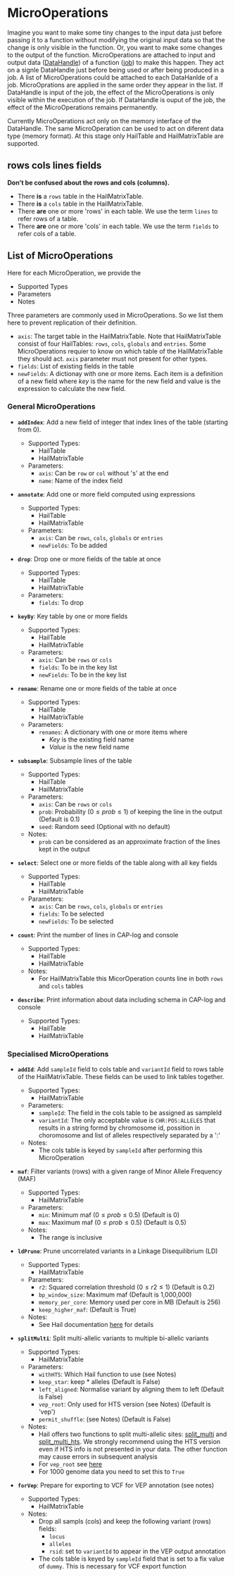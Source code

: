 # MicroOperations

Imagine you want to make some tiny changes to the input data just before passing it to a function without modifying the original input data so that the change is only visible in the function.
Or, you want to make some changes to the output of the function.
MicroOperations are attached to input and output data ([DataHandle](DataHandle.md)) of a function ([job](Job.md)) to make this happen.
They act on a signle DataHandle just before being used or after being produced in a job.
A list of MicroOperations could be attached to each DataHanlde of a job.
MicroOprations are applied in the same order they appear in the list.
If DataHandle is input of the job, the effect of the MicroOperations is only visible within the execution of the job.
If DataHandle is ouput of the job, the effect of the MicroOperations remains permanently.

Currently MicroOperations act only on the memory interface of the DataHandle.
The same MicroOperation can be used to act on diferent data type (memory format).
At this stage only HailTable and HailMatrixTable are supported.

## rows cols lines fields
**Don't be confused about the rows and cols (columns).**
- There **is** a `rows` table in the HailMatrixTable.
- There **is** a `cols` table in the HailMatrixTable.
- There **are** one or more 'rows' in each table. We use the term `lines` to refer rows of a table.
- There **are** one or more 'cols' in each table. We use the term `fields` to refer cols of a table.

## List of MicroOperations
Here for each MicroOperation, we provide the
- Supported Types
- Parameters
- Notes

Three parameters are commonly used in MicroOperations. So we list them here to prevent replication of their definition.
- `axis`: The target table in the HailMatrixTable. Note that HailMatrixTable consist of four HailTables: `rows`, `cols`, `globals` and `entries`. Some MicroOperations requier to know on which table of the HailMatrixTable they should act. `axis` parameter must not present for other types.
- `fields`: List of existing fields in the table
- `newFields`: A dictionay with one or more items. Each item is a definition of a new field where *key* is the name for the new field and value is the expression to calculate the new field.

### General MicroOperations

- **`addIndex`**: Add a new field of integer that index lines of the table (starting from 0).
    - Supported Types:
        - HailTable
        - HailMatrixTable
    - Parameters:
        - `axis`: Can be `row` or `col` without 's' at the end
        - `name`: Name of the index field


- **`annotate`**: Add one or more field computed using expressions
    - Supported Types:
        - HailTable
        - HailMatrixTable
    - Parameters:
        - `axis`: Can be `rows`, `cols`, `globals` or `entries`
        - `newFields`: To be added

- **`drop`**: Drop one or more fields of the table at once
    - Supported Types:
        - HailTable
        - HailMatrixTable
    - Parameters:
        - `fields`: To drop

- **`keyBy`**: Key table by one or more fields
    - Supported Types:
        - HailTable
        - HailMatrixTable
    - Parameters:
        - `axis`: Can be `rows` or `cols`
        - `fields`: To be in the key list
        - `newFields`: To be in the key list

- **`rename`**: Rename one or more fields of the table at once
    - Supported Types:
        - HailTable
        - HailMatrixTable
    - Parameters:
        - `renames`: A dictionary with one or more items where
            - *Key* is the existing field name
            - *Value* is the new field name

- **`subsample`**: Subsample lines of the table
    - Supported Types:
        - HailTable
        - HailMatrixTable
    - Parameters:
        - `axis`: Can be `rows` or `cols`
        - `prob`: Probability ($0 \le prob \le 1$) of keeping the line in the output (Default is 0.1)
        - `seed`: Random seed (Optional with no default)
    - Notes:
        - `prob` can be considered as an approximate fraction of the lines kept in the output

- **`select`**: Select one or more fields of the table along with all key fields
    - Supported Types:
        - HailTable
        - HailMatrixTable
    - Parameters:
        - `axis`: Can be `rows`, `cols`, `globals` or `entries`
        - `fields`: To be selected
        - `newFields`: To be selected

- **`count`**: Print the number of lines in CAP-log and console
    - Supported Types:
        - HailTable
        - HailMatrixTable
    - Notes:
        - For HailMatrixTable this MicorOperation counts line in both `rows` and `cols` tables

- **`describe`**: Print information about data including schema in CAP-log and console
    - Supported Types:
        - HailTable
        - HailMatrixTable

### Specialised MicroOperations

- **`addId`**: Add `sampleId` field to cols table and `variantId` field to rows table of the HailMatrixTable. These fields can be used to link tables together.
    - Supported Types:
        - HailMatrixTable
    - Parameters:
        - `sampleId`: The field in the cols table to be assigned as sampleId
        - `variantId`: The only acceptable value is `CHR:POS:ALLELES` that results in a string formd by chromosome id, possition in choromosome and list of alleles respectively separated by a ':'
    - Notes:
        - The cols table is keyed by `sampleId` after performing this MicroOperation

- **`maf`**: Filter variants (rows) with a given range of Minor Allele Frequency (MAF)
    - Supported Types:
        - HailMatrixTable
    - Parameters:
        - `min`: Minimum maf ($0 \le prob \le 0.5$) (Default is 0)
        - `max`: Maximum maf ($0 \le prob \le 0.5$) (Default is 0.5)
    - Notes:
        - The range is inclusive

- **`ldPrune`**: Prune uncorrelated variants in a Linkage Disequilibrium (LD)
    - Supported Types:
        - HailMatrixTable
    - Parameters:
        - `r2`: Squared correlation threshold ($0 \le r2 \le 1$) (Default is 0.2)
        - `bp_window_size`: Maximum maf (Default is 1,000,000)
        - `memory_per_core`: Memory used per core in MB (Default is 256)
        - `keep_higher_maf`: (Default is True)
    - Notes:
        - See Hail documentation [here](https://hail.is/docs/0.2/methods/genetics.html#hail.methods.ld_prune) for details

- **`splitMulti`**: Split multi-allelic variants to multiple bi-allelic variants
    - Supported Types:
        - HailMatrixTable
    - Parameters:
        - `withHTS`: Which Hail function to use (see Notes)
        - `keep_star`: keep * alleles (Default is False)
        - `left_aligned`: Normalise variant by aligning them to left (Default is False)
        - `vep_root`: Only used for HTS version (see Notes) (Default is 'vep')
        - `permit_shuffle`: (see Notes) (Default is False)
    - Notes:
        - Hail offers two functions to split multi-allelic sites: [split_multi](https://hail.is/docs/0.2/methods/genetics.html#hail.methods.split_multi) and [split_multi_hts](https://hail.is/docs/0.2/methods/genetics.html#hail.methods.split_multi_hts). We strongly recommend using the HTS version even if HTS info is not presented in your data. The other function may cause errors in subsequent analysis
        - For `vep_root` see [here](https://hail.is/docs/0.2/methods/genetics.html#hail.methods.split_multi_hts)
        - For 1000 genome data you need to set this to `True`

- **`forVep`**: Prepare for exporting to VCF for VEP annotation (see notes)
    - Supported Types:
        - HailMatrixTable
    - Notes:
        - Drop all sampls (cols) and keep the following variant (rows) fields:
            - `locus`
            - `alleles`
            - `rsid`: set to `variantId` to appear in the VEP output annotation
        - The cols table is keyed by `sampleId` field that is set to a fix value of `dummy`. This is necessary for VCF export function






